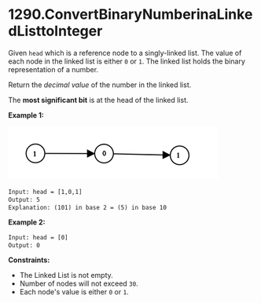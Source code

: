 # 1290.ConvertBinaryNumberinaLinkedListtoInteger

Given `head` which is a reference node to a singly-linked list. The value of each node in the linked list is either `0` or `1`. The linked list holds the binary representation of a number.

Return the *decimal value* of the number in the linked list.

The **most significant bit** is at the head of the linked list.

**Example 1:**

![Alt text](image.png)

```
Input: head = [1,0,1]
Output: 5
Explanation: (101) in base 2 = (5) in base 10

```

**Example 2:**

```
Input: head = [0]
Output: 0

```

**Constraints:**

- The Linked List is not empty.
- Number of nodes will not exceed `30`.
- Each node's value is either `0` or `1`.